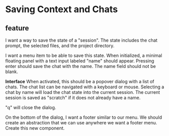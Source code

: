 # Saving Context and Chats

## feature

I want a way to save the state of a "session". The state includes the chat prompt, the selected files, and the project directory.

I want a menu item to be able to save this state.
When initialized, a minimal floating panel with a text input labeled "name" should appear. Pressing enter should save the chat with the name. The name field should not be blank.

**Interface**
When activated, this should be a popover dialog with a list of chats.
The chat list can be navigated with a keyboard or mouse.
Selecting a chat by name will load the chat state into the current session.
The current session is saved as "scratch" if it does not already have a name.

"q" will close the dialog.

On the bottom of the dialog, I want a footer similar to our menu. 
We should create an abstraction that we can use anywhere we want a footer menu.
Create this new component.
